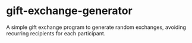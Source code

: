 # gift-exchange-generator

A simple gift exchange program to generate random exchanges, avoiding recurring recipients for each participant. 
